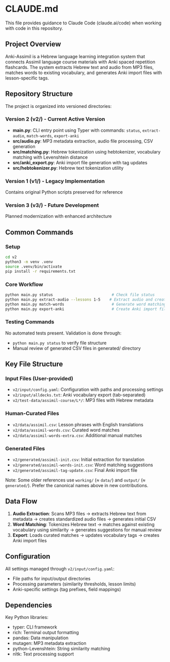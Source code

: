 # CLAUDE.md

This file provides guidance to Claude Code (claude.ai/code) when working with code in this repository.

## Project Overview

Anki-Assimil is a Hebrew language learning integration system that connects Assimil language course materials with Anki spaced repetition flashcards. The system extracts Hebrew text and audio from MP3 files, matches words to existing vocabulary, and generates Anki import files with lesson-specific tags.

## Repository Structure

The project is organized into versioned directories:

### Version 2 (v2/) - Current Active Version
- **main.py**: CLI entry point using Typer with commands: `status`, `extract-audio`, `match-words`, `export-anki`
- **src/audio.py**: MP3 metadata extraction, audio file processing, CSV generation
- **src/matching.py**: Hebrew tokenization using hebtokenizer, vocabulary matching with Levenshtein distance
- **src/anki_export.py**: Anki import file generation with tag updates
- **src/hebtokenizer.py**: Hebrew text tokenization utility

### Version 1 (v1/) - Legacy Implementation
Contains original Python scripts preserved for reference

### Version 3 (v3/) - Future Development
Planned modernization with enhanced architecture

## Common Commands

### Setup
```bash
cd v2
python3 -m venv .venv
source .venv/bin/activate
pip install -r requirements.txt
```

### Core Workflow
```bash
python main.py status                          # Check file status
python main.py extract-audio --lessons 1-5    # Extract audio and create initial CSV
python main.py match-words                     # Generate word matching suggestions  
python main.py export-anki                     # Create Anki import files
```

### Testing Commands
No automated tests present. Validation is done through:
- `python main.py status` to verify file structure
- Manual review of generated CSV files in generated/ directory

## Key File Structure

### Input Files (User-provided)
- `v2/input/config.yaml`: Configuration with paths and processing settings
- `v2/input/alldecks.txt`: Anki vocabulary export (tab-separated)
- `v2/test-data/assimil-course/L*/`: MP3 files with Hebrew metadata

### Human-Curated Files
- `v2/data/assimil.csv`: Lesson phrases with English translations
- `v2/data/assimil-words.csv`: Curated word matches
- `v2/data/assimil-words-extra.csv`: Additional manual matches

### Generated Files
- `v2/generated/assimil-init.csv`: Initial extraction for translation
- `v2/generated/assimil-words-init.csv`: Word matching suggestions
- `v2/generated/assimil-tag-update.csv`: Final Anki import file

Note: Some older references use `working/` (≈ `data/`) and `output/` (≈ `generated/`). Prefer the canonical names above in new contributions.

## Data Flow

1. **Audio Extraction**: Scans MP3 files → extracts Hebrew text from metadata → creates standardized audio files → generates initial CSV
2. **Word Matching**: Tokenizes Hebrew text → matches against existing vocabulary using similarity → generates suggestions for manual review
3. **Export**: Loads curated matches → updates vocabulary tags → creates Anki import files

## Configuration

All settings managed through `v2/input/config.yaml`:
- File paths for input/output directories
- Processing parameters (similarity thresholds, lesson limits)
- Anki-specific settings (tag prefixes, field mappings)

## Dependencies

Key Python libraries:
- typer: CLI framework
- rich: Terminal output formatting  
- pandas: Data manipulation
- mutagen: MP3 metadata extraction
- python-Levenshtein: String similarity matching
- nltk: Text processing support
